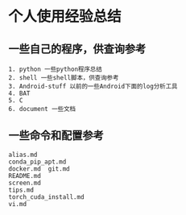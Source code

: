# 个人使用经验总结

## 一些自己的程序，供查询参考
	1. python 一些python程序总结
	2. shell 一些shell脚本，供查询参考
	3. Android-stuff 以前的一些Android下面的log分析工具
	4. BAT
	5. C
	6. document 一些文档

## 一些命令和配置参考
	alias.md  
	conda_pip_apt.md  
	docker.md  git.md  
	README.md  
	screen.md  
	tips.md  
	torch_cuda_install.md  
	vi.md
